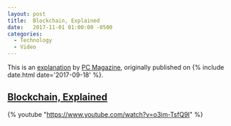 ```yaml
---
layout: post
title:  Blockchain, Explained
date:   2017-11-01 01:00:00 -0500
categories:
  - Technology
  - Video
---
```


This is an [explanation](https://www.youtube.com/watch?v=o3im-TsfQ9I) by [PC Magazine](https://www.youtube.com/channel/UCRhADYLTpsb0JA-uaLWovGw), originally published on {% include date.html date='2017-09-18' %}.

## [Blockchain, Explained](https://www.youtube.com/watch?v=o3im-TsfQ9I)

{% youtube "https://www.youtube.com/watch?v=o3im-TsfQ9I" %}
